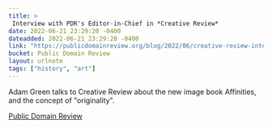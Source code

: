 ```yaml
---
title: > 
 Interview with PDR's Editor-in-Chief in *Creative Review* 
date: 2022-06-21 23:29:20 -0400
dateadded: 2022-06-21 23:29:20 -0400
link: "https://publicdomainreview.org/blog/2022/06/creative-review-interview"
bucket: Public Domain Review
layout: urlnote
tags: ["history", "art"]
--- 
```

Adam Green talks to Creative Review about the new image book Affinities, and the concept of "originality".
 <!-- end excerpt --> 
<div class='bucket'><a class='internal-link' href='/buckets/public-domain-review'>Public Domain Review</a></div> 
